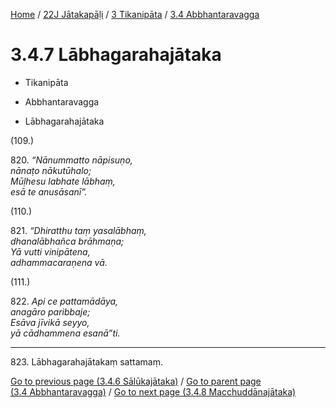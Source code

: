 
[Home](/) / [22J Jātakapāḷi](../../../22J.md) / [3 Tikanipāta](../../3.md) / [3.4 Abbhantaravagga](../3.4.md)

# 3.4.7 Lābhagarahajātaka

* Tikanipāta

* Abbhantaravagga

* Lābhagarahajātaka

(109.)

820\. _“Nānummatto nāpisuṇo,_  
_nānaṭo nākutūhalo;_  
_Mūḷhesu labhate lābhaṃ,_  
_esā te anusāsanī”._  


(110.)

821\. _“Dhiratthu taṃ yasalābhaṃ,_  
_dhanalābhañca brāhmaṇa;_  
_Yā vutti vinipātena,_  
_adhammacaraṇena vā._  


(111.)

822\. _Api ce pattamādāya,_  
_anagāro paribbaje;_  
_Esāva jīvikā seyyo,_  
_yā cādhammena esanā”ti._  


---

823\. Lābhagarahajātakaṃ sattamaṃ.



[Go to previous page (3.4.6 Sālūkajātaka)](3.4.6.md) / [Go to parent page (3.4 Abbhantaravagga)](../3.4.md) / [Go to next page (3.4.8 Macchuddānajātaka)](3.4.8.md)


